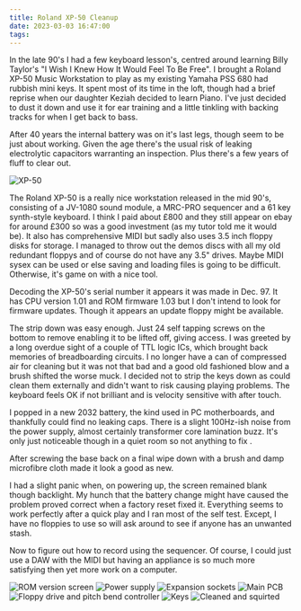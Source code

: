 ```yaml
---
title: Roland XP-50 Cleanup
date: 2023-03-03 16:47:00
tags:
---
```


In the late 90's I had a few keyboard lesson's, centred around learning Billy Taylor's "I Wish I Knew How It Would Feel To Be Free". I brought a Roland XP-50 Music Workstation to play as my existing Yamaha PSS 680 had rubbish mini keys. It spent most of its time in the loft, though had a brief reprise when our daughter Keziah decided to learn Piano. I've just decided to dust it down and use it for ear training and a little tinkling with backing tracks for when I get back to bass. 

After 40 years the internal battery was on it's last legs, though seem to be just about working. Given the age there's the usual risk of leaking electrolytic capacitors warranting an inspection. Plus there's a few years of fluff to clear out. 

![XP-50](/images/XP-50/20230403_112125.jpg)

The Roland XP-50 is a really nice workstation released in the mid 90's, consisting of a JV-1080 sound module, a MRC-PRO sequencer and a 61 key synth-style keyboard. I think I paid about £800 and they still appear on ebay for around £300 so was a good investment (as my tutor told me it would be). It also has comprehensive MIDI but sadly also uses 3.5 inch floppy disks for storage. I managed to throw out the demos discs with all my old redundant floppys and of course do not have any 3.5" drives. Maybe MIDI sysex can be used or else saving and loading files is going to be difficult. Otherwise, it's game on with a nice tool.

Decoding the XP-50's serial number it appears it was made in Dec. 97. It has CPU version 1.01 and ROM firmware 1.03 but I don't intend to look for firmware updates. Though it appears an update floppy might be available. 

The strip down was easy enough. Just 24 self tapping screws on the bottom to remove enabling it to be lifted off, giving access. I was greeted by a long overdue sight of a couple of TTL logic ICs, which brought back memories of breadboarding circuits.  I no longer have a can of compressed air for cleaning but it was not that bad and a good old fashioned blow and a brush shifted the worse muck. I decided not to strip the keys down as could clean them externally and didn't want to risk causing playing problems. The keyboard feels OK if not brilliant and is velocity sensitive with after touch.

I popped in a new 2032 battery, the kind used in PC motherboards, and thankfully could find no leaking caps. There is a slight 100Hz-ish noise from the power supply, almost certainly transformer core lamination buzz. It's only just noticeable though in a quiet room so not anything to fix .

After screwing the base back on a final wipe down with a brush and damp microfibre cloth made it look a good as new.

I had a slight panic when, on powering up, the screen remained blank though backlight. My hunch that the battery change might have caused the problem proved correct when a factory reset fixed it. Everything seems to work perfectly after a quick play and I ran most of the self test. Except, I have no floppies to use so will ask around to see if anyone has an unwanted stash.

Now to figure out how to record using the sequencer. Of course, I could just use a DAW with the MIDI but having an appliance is so much more satisfying then yet more work on a computer.

![ROM version screen](/images/XP-50/20230403_112227.jpg)
![Power supply](/images/XP-50/20230403_112915.jpg)
![Expansion sockets](/images/XP-50/20230403_112936.jpg)
![Main PCB](/images/XP-50/20230403_112945.jpg)
![Floppy drive and pitch bend controller](/images/XP-50/20230403_112949.jpg)
![Keys](/images/XP-50/20230403_113002.jpg)
![Cleaned and squirted](/images/XP-50/20230403_121754.jpg)
